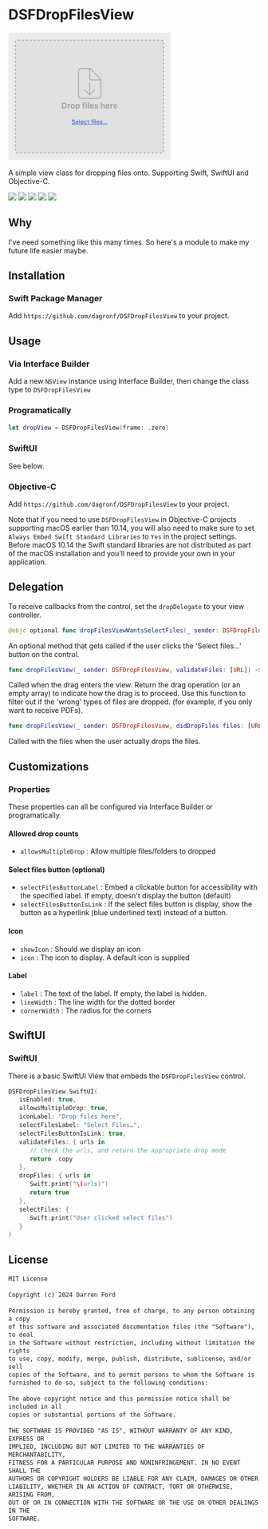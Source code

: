 # DSFDropFilesView

![](https://github.com/dagronf/dagronf.github.io/blob/master/art/projects/DSFDropFilesView/screenshot.png?raw=true)

A simple view class for dropping files onto. Supporting Swift, SwiftUI and Objective-C.

![](https://img.shields.io/github/v/tag/dagronf/DSFDropFilesView) ![](https://img.shields.io/badge/macOS-10.13+-red) ![](https://img.shields.io/badge/Swift-5.0-orange.svg)
![](https://img.shields.io/badge/License-MIT-lightgrey) [![](https://img.shields.io/badge/spm-compatible-brightgreen.svg?style=flat)](https://swift.org/package-manager)


## Why

I've need something like this many times. So here's a module to make my future life easier maybe.

## Installation

### Swift Package Manager

Add `https://github.com/dagronf/DSFDropFilesView` to your project.

## Usage

### Via Interface Builder

Add a new `NSView` instance using Interface Builder, then change the class type to `DSFDropFilesView`

### Programatically

```swift
let dropView = DSFDropFilesView(frame: .zero)
```

### SwiftUI

See below.

### Objective-C

Add `https://github.com/dagronf/DSFDropFilesView` to your project.

Note that if you need to use `DSFDropFilesView` in Objective-C projects supporting macOS earlier than 10.14, you will also need to make sure to set `Always Embed Swift Standard Libraries` to `Yes` in the project settings. Before macOS 10.14 the Swift standard libraries are not distributed as part of the macOS installation and you'll need to provide your own in your application.

## Delegation

To receive callbacks from the control, set the `dropDelegate` to your view controller.

```swift
@objc optional func dropFilesViewWantsSelectFiles(_ sender: DSFDropFilesView)
```
An optional method that gets called if the user clicks the 'Select files...' button on the control.

```swift
func dropFilesView(_ sender: DSFDropFilesView, validateFiles: [URL]) -> NSDragOperation
```
Called when the drag enters the view. Return the drag operation (or an empty array) to indicate how the drag is to proceed. Use this function to filter out if the 'wrong' types of files are dropped. (for example, if you only want to receive PDFs).

```swift
func dropFilesView(_ sender: DSFDropFilesView, didDropFiles files: [URL]) -> Bool
```
Called with the files when the user actually drops the files.

## Customizations

### Properties

These properties can all be configured via Interface Builder or programatically.

#### Allowed drop counts

* `allowsMultipleDrop` : Allow multiple files/folders to dropped

#### Select files button (optional)

* `selectFilesButtonLabel` : Embed a clickable button for accessibility with the specified label. If empty, doesn't display the button (default)
* `selectFilesButtonIsLink` : If the select files button is display, show the button as a hyperlink (blue underlined text) instead of a button.

#### Icon

* `showIcon` : Should we display an icon
* `icon` : The icon to display. A default icon is supplied

#### Label

* `label` : The text of the label. If empty, the label is hidden.
* `lineWidth` : The line width for the dotted border
* `cornerWidth` : The radius for the corners

## SwiftUI

### SwiftUI

There is a basic SwiftUI View that embeds the `DSFDropFilesView` control.

```swift
DSFDropFilesView.SwiftUI(
   isEnabled: true,
   allowsMultipleDrop: true,
   iconLabel: "Drop files here",
   selectFilesLabel: "Select Files…",
   selectFilesButtonIsLink: true,
   validateFiles: { urls in
      // Check the urls, and return the appropriate drop mode
      return .copy
   },
   dropFiles: { urls in
      Swift.print("\(urls)")
      return true
   },
   selectFiles: {
      Swift.print("User clicked select files")
   }
)
```

## License

```
MIT License

Copyright (c) 2024 Darren Ford

Permission is hereby granted, free of charge, to any person obtaining a copy
of this software and associated documentation files (the "Software"), to deal
in the Software without restriction, including without limitation the rights
to use, copy, modify, merge, publish, distribute, sublicense, and/or sell
copies of the Software, and to permit persons to whom the Software is
furnished to do so, subject to the following conditions:

The above copyright notice and this permission notice shall be included in all
copies or substantial portions of the Software.

THE SOFTWARE IS PROVIDED "AS IS", WITHOUT WARRANTY OF ANY KIND, EXPRESS OR
IMPLIED, INCLUDING BUT NOT LIMITED TO THE WARRANTIES OF MERCHANTABILITY,
FITNESS FOR A PARTICULAR PURPOSE AND NONINFRINGEMENT. IN NO EVENT SHALL THE
AUTHORS OR COPYRIGHT HOLDERS BE LIABLE FOR ANY CLAIM, DAMAGES OR OTHER
LIABILITY, WHETHER IN AN ACTION OF CONTRACT, TORT OR OTHERWISE, ARISING FROM,
OUT OF OR IN CONNECTION WITH THE SOFTWARE OR THE USE OR OTHER DEALINGS IN THE
SOFTWARE.
```
